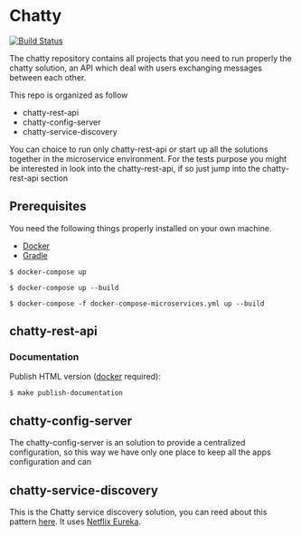 # Chatty
[![Build Status](https://travis-ci.org/fabianopaes/nw-chatty-rest-api.svg?branch=master)](https://travis-ci.org/fabianopaes/nw-chatty-rest-api)

The chatty repository contains all projects that you need to run properly the chatty solution, an API which deal with users exchanging messages between each other.

This repo is organized as follow

* chatty-rest-api
* chatty-config-server
* chatty-service-discovery

You can choice to run only chatty-rest-api or start up all the solutions together in the microservice environment. For the tests purpose you might be interested in look into the chatty-rest-api, if so just jump into the chatty-rest-api section

## Prerequisites

You need the following things properly installed on your own machine.

* [Docker]()
* [Gradle]() 

``` console
$ docker-compose up
```

```console
$ docker-compose up --build
`````

```console
$ docker-compose -f docker-compose-microservices.yml up --build
``````

## chatty-rest-api

### Documentation

Publish HTML version ([docker](https://www.docker.com/community-edition) required):

```console
$ make publish-documentation
```


## chatty-config-server

The chatty-config-server is an solution to provide a centralized configuration, so this way we have only one place to keep all the apps configuration and can 

## chatty-service-discovery

This is the Chatty service discovery solution, you can reed about this pattern [here](wwww.put.some.martin.flower.com). It uses [Netflix Eureka](https://www.docker.com/community-edition).






